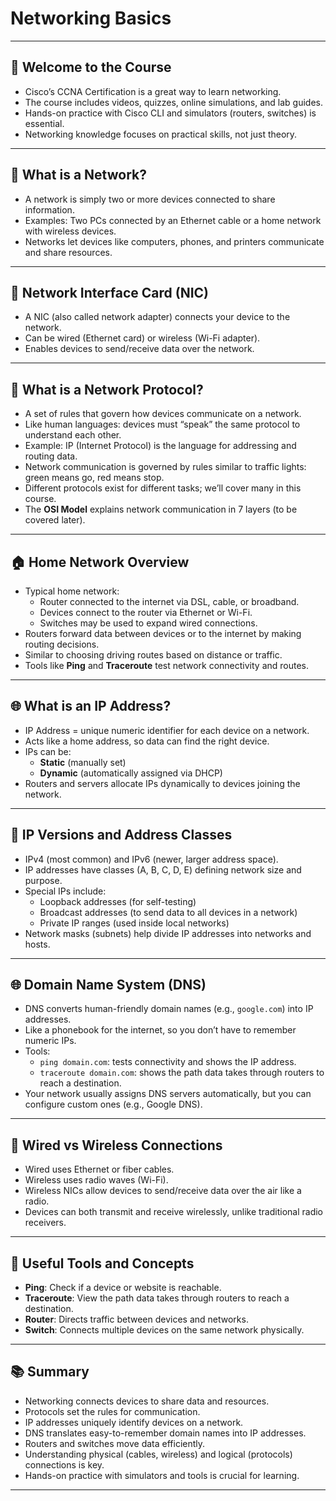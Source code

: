 # Networking Basics

---

## 🚀 Welcome to the Course

- Cisco’s CCNA Certification is a great way to learn networking.
- The course includes videos, quizzes, online simulations, and lab guides.
- Hands-on practice with Cisco CLI and simulators (routers, switches) is essential.
- Networking knowledge focuses on practical skills, not just theory.

---

## 🔑 What is a Network?

- A network is simply two or more devices connected to share information.
- Examples: Two PCs connected by an Ethernet cable or a home network with wireless devices.
- Networks let devices like computers, phones, and printers communicate and share resources.

---

## 📡 Network Interface Card (NIC)

- A NIC (also called network adapter) connects your device to the network.
- Can be wired (Ethernet card) or wireless (Wi-Fi adapter).
- Enables devices to send/receive data over the network.

---

## 🛑 What is a Network Protocol?

- A set of rules that govern how devices communicate on a network.
- Like human languages: devices must “speak” the same protocol to understand each other.
- Example: IP (Internet Protocol) is the language for addressing and routing data.
- Network communication is governed by rules similar to traffic lights: green means go, red means stop.
- Different protocols exist for different tasks; we’ll cover many in this course.
- The **OSI Model** explains network communication in 7 layers (to be covered later).

---

## 🏠 Home Network Overview

- Typical home network:
  - Router connected to the internet via DSL, cable, or broadband.
  - Devices connect to the router via Ethernet or Wi-Fi.
  - Switches may be used to expand wired connections.
- Routers forward data between devices or to the internet by making routing decisions.
- Similar to choosing driving routes based on distance or traffic.
- Tools like **Ping** and **Traceroute** test network connectivity and routes.

---

## 🌐 What is an IP Address?

- IP Address = unique numeric identifier for each device on a network.
- Acts like a home address, so data can find the right device.
- IPs can be:
  - **Static** (manually set)
  - **Dynamic** (automatically assigned via DHCP)
- Routers and servers allocate IPs dynamically to devices joining the network.

---

## 🔢 IP Versions and Address Classes

- IPv4 (most common) and IPv6 (newer, larger address space).
- IP addresses have classes (A, B, C, D, E) defining network size and purpose.
- Special IPs include:
  - Loopback addresses (for self-testing)
  - Broadcast addresses (to send data to all devices in a network)
  - Private IP ranges (used inside local networks)
- Network masks (subnets) help divide IP addresses into networks and hosts.

---

## 🌐 Domain Name System (DNS)

- DNS converts human-friendly domain names (e.g., `google.com`) into IP addresses.
- Like a phonebook for the internet, so you don’t have to remember numeric IPs.
- Tools:
  - `ping domain.com`: tests connectivity and shows the IP address.
  - `traceroute domain.com`: shows the path data takes through routers to reach a destination.
- Your network usually assigns DNS servers automatically, but you can configure custom ones (e.g., Google DNS).

---

## 📡 Wired vs Wireless Connections

- Wired uses Ethernet or fiber cables.
- Wireless uses radio waves (Wi-Fi).
- Wireless NICs allow devices to send/receive data over the air like a radio.
- Devices can both transmit and receive wirelessly, unlike traditional radio receivers.

---

## 🧰 Useful Tools and Concepts

- **Ping**: Check if a device or website is reachable.
- **Traceroute**: View the path data takes through routers to reach a destination.
- **Router**: Directs traffic between devices and networks.
- **Switch**: Connects multiple devices on the same network physically.

---

## 📚 Summary

- Networking connects devices to share data and resources.
- Protocols set the rules for communication.
- IP addresses uniquely identify devices on a network.
- DNS translates easy-to-remember domain names into IP addresses.
- Routers and switches move data efficiently.
- Understanding physical (cables, wireless) and logical (protocols) connections is key.
- Hands-on practice with simulators and tools is crucial for learning.

---
